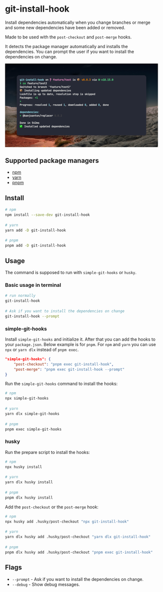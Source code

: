 # git-install-hook

Install dependencies automatically when you change branches or merge and some new dependencies have been added or removed.

Made to be used with the `post-checkout` and `post-merge` hooks.

It detects the package manager automatically and installs the dependencies. You can prompt the user if you want to install the dependencies on change.

![git-install-hook example](.github/assets/git-install-hook.png)

## Supported package managers

-   [npm](https://www.npmjs.com/)
-   [yarn](https://yarnpkg.com/)
-   [pnpm](https://pnpm.io/)

## Install

```bash
# npm
npm install --save-dev git-install-hook

# yarn
yarn add -D git-install-hook

# pnpm
pnpm add -D git-install-hook
```

## Usage

The command is supposed to run with `simple-git-hooks` or `husky`.

### Basic usage in terminal

```bash
# run normally
git-install-hook

# Ask if you want to install the dependencies on change
git-install-hook --prompt
```

### simple-git-hooks

Install `simple-git-hooks` and initialize it. After that you can add the hooks to your `package.json`. Below example is for `pnpm`. For `npm` and `yarn` you can use `npx` or `yarn dlx` instead of `pnpm exec`.

```json
"simple-git-hooks": {
    "post-checkout": "pnpm exec git-install-hook",
    "post-merge": "pnpm exec git-install-hook --prompt"
}
```

Run the `simple-git-hooks` command to install the hooks:

```bash
# npm
npx simple-git-hooks

# yarn
yarn dlx simple-git-hooks

# pnpm
pnpm exec simple-git-hooks
```

### husky

Run the prepare script to install the hooks:

```bash
# npm
npx husky install

# yarn
yarn dlx husky install

# pnpm
pnpm dlx husky install
```

Add the `post-checkout` or the `post-merge` hook:

```bash
# npm
npx husky add .husky/post-checkout "npx git-install-hook"

# yarn
yarn dlx husky add .husky/post-checkout "yarn dlx git-install-hook"

# pnpm
pnpm dlx husky add .husky/post-checkout "pnpm exec git-install-hook"
```

## Flags

-   `--prompt` - Ask if you want to install the dependencies on change.
-   `--debug` - Show debug messages.
